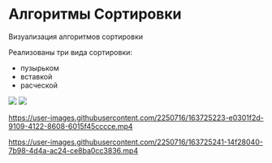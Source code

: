 # Алгоритмы Сортировки

Визуализация алгоритмов сортировки

Реализованы три вида сортировки:
- пузырьком
- вставкой
- расческой

<image src="https://github.com/DarkLab/SortingAlgorithms/blob/master/AuxiliaryFiles/Screenshot_01.png"/>
            
<image src="https://github.com/DarkLab/SortingAlgorithms/blob/master/AuxiliaryFiles/Screenshot_02.png"/>

https://user-images.githubusercontent.com/2250716/163725223-e0301f2d-9109-4122-8608-6015f45cccce.mp4

https://user-images.githubusercontent.com/2250716/163725241-14f28040-7b98-4d4a-ac24-ce8ba0cc3836.mp4

